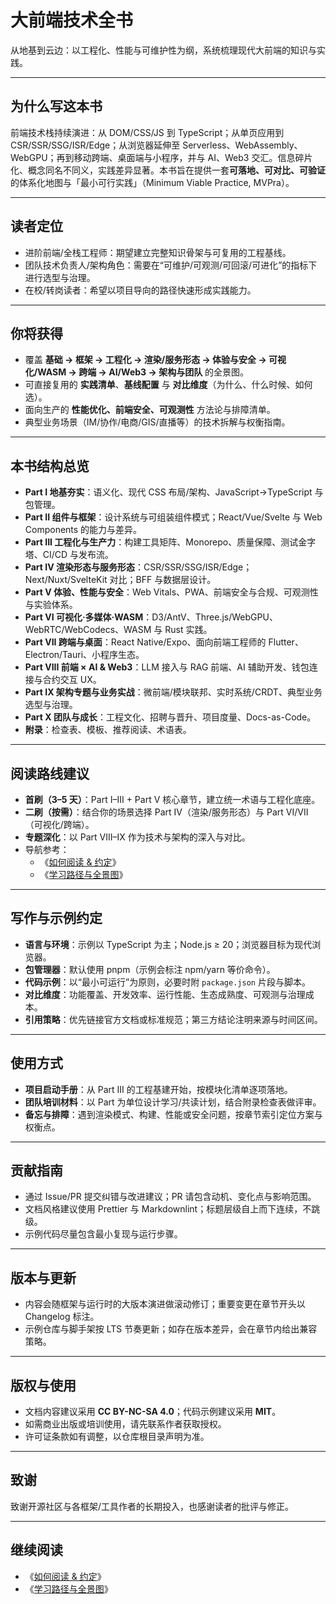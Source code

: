 # 大前端技术全书

从地基到云边：以工程化、性能与可维护性为纲，系统梳理现代大前端的知识与实践。

---

## 为什么写这本书

前端技术栈持续演进：从 DOM/CSS/JS 到 TypeScript；从单页应用到 CSR/SSR/SSG/ISR/Edge；从浏览器延伸至 Serverless、WebAssembly、WebGPU；再到移动跨端、桌面端与小程序，并与 AI、Web3 交汇。信息碎片化、概念同名不同义，实践差异显著。本书旨在提供一套**可落地、可对比、可验证**的体系化地图与「最小可行实践」（Minimum Viable Practice, MVPra）。

---

## 读者定位

- 进阶前端/全栈工程师：期望建立完整知识骨架与可复用的工程基线。  
- 团队技术负责人/架构角色：需要在“可维护/可观测/可回滚/可进化”的指标下进行选型与治理。  
- 在校/转岗读者：希望以项目导向的路径快速形成实践能力。

---

## 你将获得

- 覆盖 **基础 → 框架 → 工程化 → 渲染/服务形态 → 体验与安全 → 可视化/WASM → 跨端 → AI/Web3 → 架构与团队** 的全景图。  
- 可直接复用的 **实践清单**、**基线配置** 与 **对比维度**（为什么、什么时候、如何选）。  
- 面向生产的 **性能优化、前端安全、可观测性** 方法论与排障清单。  
- 典型业务场景（IM/协作/电商/GIS/直播等）的技术拆解与权衡指南。

---

## 本书结构总览

- **Part I 地基夯实**：语义化、现代 CSS 布局/架构、JavaScript→TypeScript 与包管理。  
- **Part II 组件与框架**：设计系统与可组装组件模式；React/Vue/Svelte 与 Web Components 的能力与差异。  
- **Part III 工程化与生产力**：构建工具矩阵、Monorepo、质量保障、测试金字塔、CI/CD 与发布流。  
- **Part IV 渲染形态与服务形态**：CSR/SSR/SSG/ISR/Edge；Next/Nuxt/SvelteKit 对比；BFF 与数据层设计。  
- **Part V 体验、性能与安全**：Web Vitals、PWA、前端安全与合规、可观测性与实验体系。  
- **Part VI 可视化·多媒体·WASM**：D3/AntV、Three.js/WebGPU、WebRTC/WebCodecs、WASM 与 Rust 实践。  
- **Part VII 跨端与桌面**：React Native/Expo、面向前端工程师的 Flutter、Electron/Tauri、小程序生态。  
- **Part VIII 前端 × AI & Web3**：LLM 接入与 RAG 前端、AI 辅助开发、钱包连接与合约交互 UX。  
- **Part IX 架构专题与业务实战**：微前端/模块联邦、实时系统/CRDT、典型业务选型与治理。  
- **Part X 团队与成长**：工程文化、招聘与晋升、项目度量、Docs-as-Code。  
- **附录**：检查表、模板、推荐阅读、术语表。

---

## 阅读路线建议

- **首刷（3–5 天）**：Part I–III + Part V 核心章节，建立统一术语与工程化底座。  
- **二刷（按需）**：结合你的场景选择 Part IV（渲染/服务形态）与 Part VI/VII（可视化/跨端）。  
- **专题深化**：以 Part VIII–IX 作为技术与架构的深入与对比。  
- 导航参考：  
  - 《[如何阅读 & 约定](guide/how-to-read.md)》  
  - 《[学习路径与全景图](guide/roadmap.md)》

---

## 写作与示例约定

- **语言与环境**：示例以 TypeScript 为主；Node.js ≥ 20；浏览器目标为现代浏览器。  
- **包管理器**：默认使用 pnpm（示例会标注 npm/yarn 等价命令）。  
- **代码示例**：以“最小可运行”为原则，必要时附 `package.json` 片段与脚本。  
- **对比维度**：功能覆盖、开发效率、运行性能、生态成熟度、可观测与治理成本。  
- **引用策略**：优先链接官方文档或标准规范；第三方结论注明来源与时间区间。

---

## 使用方式

- **项目启动手册**：从 Part III 的工程基建开始，按模块化清单逐项落地。  
- **团队培训材料**：以 Part 为单位设计学习/共读计划，结合附录检查表做评审。  
- **备忘与排障**：遇到渲染模式、构建、性能或安全问题，按章节索引定位方案与权衡点。

---

## 贡献指南

- 通过 Issue/PR 提交纠错与改进建议；PR 请包含动机、变化点与影响范围。  
- 文档风格建议使用 Prettier 与 Markdownlint；标题层级自上而下连续，不跳级。  
- 示例代码尽量包含最小复现与运行步骤。

---

## 版本与更新

- 内容会随框架与运行时的大版本演进做滚动修订；重要变更在章节开头以 Changelog 标注。  
- 示例仓库与脚手架按 LTS 节奏更新；如存在版本差异，会在章节内给出兼容策略。

---

## 版权与使用

- 文档内容建议采用 **CC BY-NC-SA 4.0**；代码示例建议采用 **MIT**。  
- 如需商业出版或培训使用，请先联系作者获取授权。  
- 许可证条款如有调整，以仓库根目录声明为准。

---

## 致谢

致谢开源社区与各框架/工具作者的长期投入，也感谢读者的批评与修正。

---

## 继续阅读

- 《[如何阅读 & 约定](guide/how-to-read.md)》  
- 《[学习路径与全景图](guide/roadmap.md)》
